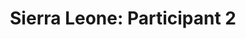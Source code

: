 ---
layout: manifest
title: 'Sierra Leone: Participant 2'
manifest_name: sierra-leone-participant-2

---